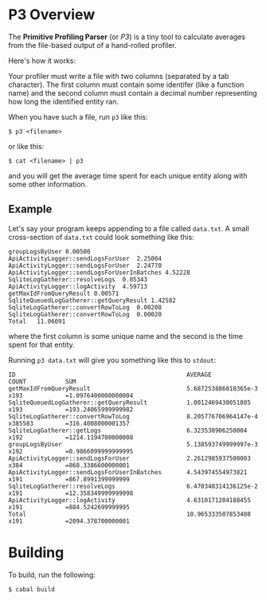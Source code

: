 P3 Overview
===========

The **Primitive Profiling Parser** (or *P3*) is a tiny tool to calculate averages from the
file-based output of a hand-rolled profiler.

Here's how it works:

Your profiler must write a file with two columns (separated by a tab character).
The first column must contain some identifer (like a function name) and the second
column must contain a decimal number representing how long the identified entity ran.

When you have such a file, run `p3` like this:

    $ p3 <filename>

or like this:

    $ cat <filename> | p3

and you will get the average time spent for each unique entity along with some other information.


Example
-------

Let's say your program keeps appending to a file called `data.txt`. A small cross-section of
`data.txt` could look something like this:

    groupLogsByUser	0.00500
    ApiActivityLogger::sendLogsForUser	2.25004
    ApiActivityLogger::sendLogsForUser	2.24770
    ApiActivityLogger::sendLogsForUserInBatches	4.52228
    SqliteLogGatherer::resolveLogs	0.05343
    ApiActivityLogger::logActivity	4.59713
    getMaxIdFromQueryResult	0.00571
    SqliteQueuedLogGatherer::getQueryResult	1.42582
    SqliteLogGatherer::convertRowToLog	0.00208
    SqliteLogGatherer::convertRowToLog	0.00020
    Total	11.06091

where the first column is some unique name and the second is the time spent for that entity.

Running `p3 data.txt` will give you something like this to `stdout`:

    ID                                                AVERAGE                  COUNT           SUM
    getMaxIdFromQueryResult                           5.687253886010365e-3     x193            =1.0976400000000004
    SqliteQueuedLogGatherer::getQueryResult           1.0012469430051805       x193            =193.24065999999982
    SqliteLogGatherer::convertRowToLog                8.205776706964147e-4     x385583         =316.4008000001357
    SqliteLogGatherer::getLogs                        6.323538906250004        x192            =1214.1194700000008
    groupLogsByUser                                   5.138593749999997e-3     x192            =0.9866099999999995
    ApiActivityLogger::sendLogsForUser                2.2612985937500003       x384            =868.3386600000001
    ApiActivityLogger::sendLogsForUserInBatches       4.543974554973821        x191            =867.8991399999999
    SqliteLogGatherer::resolveLogs                    6.470340314136125e-2     x191            =12.358349999999998
    ApiActivityLogger::logActivity                    4.6310171204188455       x191            =884.5242699999995
    Total                                             10.965333507853408       x191            =2094.378700000001


Building
========

To build, run the following:

    $ cabal build
